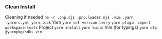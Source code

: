 ### Clean Install
Cleaning if needed
`rm -r .pnp.cjs .pnp.loader.mjs .vim .yarn .yarnrc.yml yarn.lock`
Yarn
`yarn set version berry`
`yarn plugin import workspace-tools`
Project
`yarn install`
`yarn build`
Vim (for typings)
`yarn dlx @yarnpkg/sdks vim`

